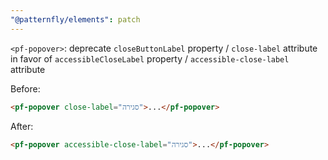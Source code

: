 ```yaml
---
"@patternfly/elements": patch
---
```


`<pf-popover>`: deprecate `closeButtonLabel` property / `close-label` attribute in favor of `accessibleCloseLabel` property / `accessible-close-label` attribute

Before:
```html
<pf-popover close-label="סגירה">...</pf-popover>
```

After:
```html
<pf-popover accessible-close-label="סגירה">...</pf-popover>
```
